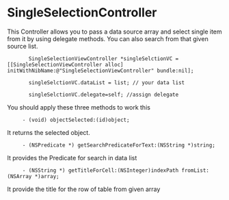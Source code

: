 # SingleSelectionController
This Controller allows you to pass a data source array and select single item from it by using delegate methods. You can also search from that given source list. 
 
 ```objc
        SingleSelectionViewController *singleSelctionVC = [[SingleSelectionViewController alloc] initWithNibName:@"SingleSelectionViewController" bundle:nil];
        
        singleSelctionVC.dataList = list; // your data list 
        
        singleSelctionVC.delegate=self; //assign delegate
```  
        
        
You should apply these three methods to work this 
 ```objc
      - (void) objectSelected:(id)object;
  ```
It returns the selected object.
 ```objc
      - (NSPredicate *) getSearchPredicateForText:(NSString *)string;
```
It provides the Predicate for search in data list

 ```objc
      - (NSString *) getTitleForCell:(NSInteger)indexPath fromList:(NSArray *)array;
```
It provide the title for the row of table from given array
